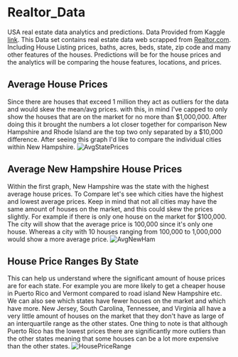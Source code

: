 # Realtor_Data
USA real estate data analytics and predictions. Data Provided from Kaggle [link](https://www.kaggle.com/datasets/ahmedshahriarsakib/usa-real-estate-dataset). This Data set contains real estate data web scrapped from [Realtor.com](https://www.realtor.com/). Including House Listing prices, baths, acres, beds, state, zip code and many other features of the houses. Predictions will be for the house prices and the analytics will be comparing the house features, locations, and prices. 


## Average House Prices 
Since there are houses that exceed 1 million they act as outliers for the data and would skew the mean/avg prices. with this, in mind I've capped to only show the houses that are on the market for no more than $1,000,000. After doing this it brought the numbers a lot closer together for comparison New Hampshire and Rhode Island are the top two only separated by a $10,000 difference. After seeing this graph I'd like to compare the individual cities within New Hampshire. 
![AvgStatePrices](https://i.gyazo.com/769a042985eb70761f076e6a51da06f1.png)



## Average New Hampshire House Prices
Within the first graph, New Hampshire was the state with the highest average house prices. To Compare let's see which cities have the highest and lowest average prices. Keep in mind that not all cities may have the same amount of houses on the market, and this could skew the prices slightly. For example if there is only one house on the market for $100,000. The city will show that the average price is 100,000 since it's only one house. Whereas a city with 10 houses ranging from 100,000 to 1,000,000 would show a more average price.
![AvgNewHam](https://i.gyazo.com/3b31da8b443953a84efb843489bd1936.png)


## House Price Ranges By State
This can help us understand where the significant amount of house prices are for each state. For example you 
are more likely to get a cheaper house in Puerto Rico and Vermont compared to road island New Hampshire etc. We can also see which states have fewer houses on the market and which have more. New Jersey, South Carolina, Tennessee, and Virginia all have a very little amount of houses on the market that they don't have as large of an interquartile range as the other states. One thing to note is that although Puerto Rico has the lowest prices there are significantly more outliers than the other states meaning that some houses can be a lot more expensive than the other states. 
![HousePriceRange](https://i.gyazo.com/43510139886e95e08bb01ec118337668.png)